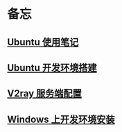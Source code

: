 # 备忘

## [Ubuntu 使用笔记](/ubuntu/README.md)

## [Ubuntu 开发环境搭建](#)

## [V2ray 服务端配置](/v2ray/README.md)

## [Windows 上开发环境安装](/windows/README.md)